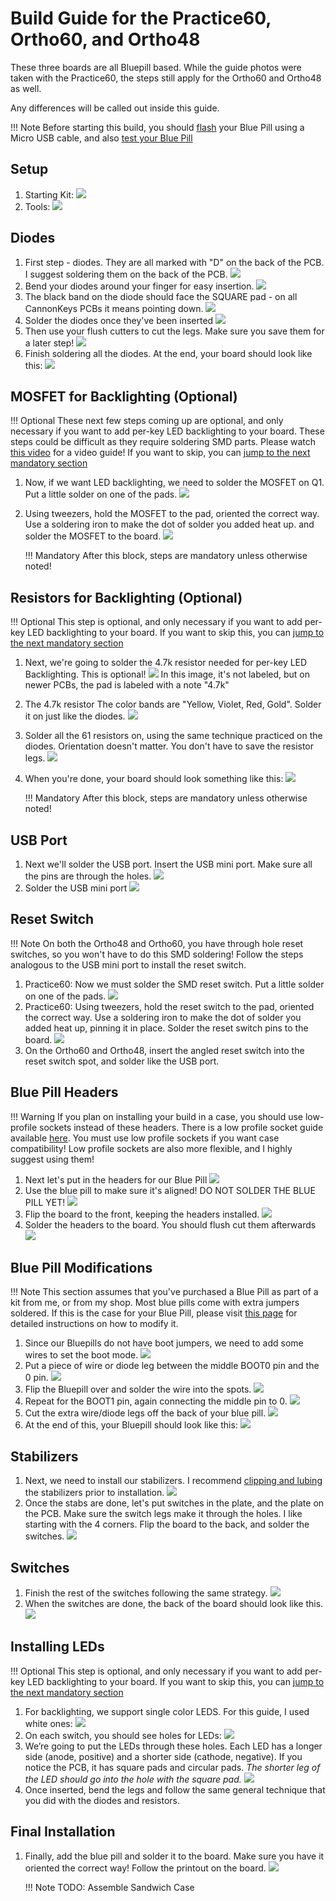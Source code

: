 # Build Guide for the Practice60, Ortho60, and Ortho48

These three boards are all Bluepill based. While the guide photos were taken with the Practice60, the steps still apply for the Ortho60 and Ortho48 as well.

Any differences will be called out inside this guide.

!!! Note
    Before starting this build, you should [flash](flashing.md) your Blue Pill using a Micro USB cable, and also [test your Blue Pill](bluepill-test.md)

## Setup
1. Starting Kit:
![](images/build_guide/0-kit.jpg)
1. Tools:
![](images/build_guide/1-tools.jpg)
## Diodes
1. First step - diodes. They are all marked with "D" on the back of the PCB. I suggest soldering them on the back of the PCB.
![](images/build_guide/2-diode-pads.jpg)
1. Bend your diodes around your finger for easy insertion.
![](images/build_guide/3-diode-bent.jpg)
1. The black band on the diode should face the SQUARE pad - on all CannonKeys PCBs it means pointing down. 
![](images/build_guide/4-diode-insert.jpg)
1. Solder the diodes once they've been inserted
![](images/build_guide/5-diode-solder.jpg)
1. Then use your flush cutters to cut the legs. Make sure you save them for a later step!
![](images/build_guide/6-diode-clipped.jpg)
1. Finish soldering all the diodes. At the end, your board should look like this:
![](images/build_guide/7-diode-finished.jpg)

## MOSFET for Backlighting (Optional)

!!! Optional
    These next few steps coming up are optional, and only necessary if you want to add per-key LED backlighting to your board. These steps could be difficult as they require soldering SMD parts. Please watch [this video](https://www.youtube.com/watch?v=ofmdmeCW4fY) for a video guide! If you want to skip, you can [jump to the next mandatory section](#usb-port)

1. Now, if we want LED backlighting, we need to solder the MOSFET on Q1. Put a little solder on one of the pads.
![](images/build_guide/14-mosfet-solder.jpg)
1. Using tweezers, hold the MOSFET to the pad, oriented the correct way. Use a soldering iron to make the dot of solder you added heat up. and solder the MOSFET to the board.
![](images/build_guide/15-mosfet-installed.jpg)

    !!! Mandatory
        After this block, steps are mandatory unless otherwise noted!

## Resistors for Backlighting (Optional)

!!! Optional
    This step is optional, and only necessary if you want to add per-key LED backlighting to your board. If you want to skip this, you can [jump to the next mandatory section](#usb-port)

1. Next, we're going to solder the 4.7k resistor needed for per-key LED Backlighting. This is optional!
![](images/build_guide/8-mosfet-resistor.jpg)
   In this image, it's not labeled, but on newer PCBs, the pad is labeled with a note "4.7k"
1. The 4.7k resistor The color bands are "Yellow, Violet, Red, Gold". Solder it on just like the diodes.
![](images/build_guide/9-mosfet-resistor-soldered.jpg)
1. Solder all the 61 resistors on, using the same technique practiced on the diodes. Orientation doesn't matter. You don't have to save the resistor legs.
![](images/build_guide/10-resistors.jpg)
1. When you're done, your board should look something like this:
![](images/build_guide/11-resistors-finished.jpg)

    !!! Mandatory
        After this block, steps are mandatory unless otherwise noted!
        
## USB Port

1. Next we'll solder the USB port. Insert the USB mini port. Make sure all the pins are through the holes.
![](images/build_guide/12-usb-port.jpg)
1. Solder the USB mini port
![](images/build_guide/13-usb-port-soldered.jpg)


## Reset Switch

!!! Note
    On both the Ortho48 and Ortho60, you have through hole reset switches, so you won't have to do this SMD soldering! Follow the steps analogous to the USB mini port to install the reset switch.

1. Practice60: Now we must solder the SMD reset switch. Put a little solder on one of the pads.
![](images/build_guide/16-reset-switch.jpg)
1. Practice60: Using tweezers, hold the reset switch to the pad, oriented the correct way. Use a soldering iron to make the dot of solder you added heat up, pinning it in place. Solder the reset switch pins to the board.
![](images/build_guide/17-reset-soldered.jpg)
1. On the Ortho60 and Ortho48, insert the angled reset switch into the reset switch spot, and solder like the USB port.


## Blue Pill Headers

!!! Warning
    If you plan on installing your build in a case, you should use low-profile sockets instead of these headers. There is a low profile socket guide available [here](sockets.md). You must use low profile sockets if you want case compatibility! Low profile sockets are also more flexible, and I highly suggest using them!

1. Next let's put in the headers for our Blue Pill
![](images/build_guide/18-blue-pill-headers.jpg)
1. Use the blue pill to make sure it's aligned! DO NOT SOLDER THE BLUE PILL YET!
![](images/build_guide/19-align-headers.jpg)
1. Flip the board to the front, keeping the headers installed.
![](images/build_guide/20-flip-board.jpg)
1. Solder the headers to the board. You should flush cut them afterwards
![](images/build_guide/21-solder-header.jpg)

## Blue Pill Modifications

!!! Note
    This section assumes that you've purchased a Blue Pill as part of a kit from me, or from my shop. Most blue pills come with extra jumpers soldered. If this is the case for your Blue Pill, please visit [this page](bluepill-mod.md) for detailed instructions on how to modify it.

1. Since our Bluepills do not have boot jumpers, we need to add some wires to set the boot mode. 
![](images/build_guide/m01-starting-bluepill.jpg)
1. Put a piece of wire or diode leg between the middle BOOT0 pin and the 0 pin.
![](images/build_guide/m02-wire-bluepill.jpg)
1. Flip the Bluepill over and solder the wire into the spots.
![](images/build_guide/m03-soldered-bluepill.jpg)
1. Repeat for the BOOT1 pin, again connecting the middle pin to 0.
![](images/build_guide/m04-repeat-bluepill.jpg)
1. Cut the extra wire/diode legs off the back of your blue pill.
![](images/build_guide/m05-cut-pins-bluepill.jpg)
1. At the end of this, your Bluepill should look like this:
![](images/build_guide/m06-finished-bluepill.jpg)


## Stabilizers
1. Next, we need to install our stabilizers. I recommend [clipping and lubing](https://www.youtube.com/watch?v=cD5Zj-ZgMLA) the stabilizers prior to installation.
![](images/build_guide/27-stabs-installed.jpg)
1. Once the stabs are done, let's put switches in the plate, and the plate on the PCB. Make sure the switch legs make it through the holes. I like starting with the 4 corners. Flip the board to the back, and solder the switches.
![](images/build_guide/28-corner-switches.jpg)

## Switches
1. Finish the rest of the switches following the same strategy.
![](images/build_guide/29-switches-finished.jpg)
1. When the switches are done, the back of the board should look like this.
![](images/build_guide/30-back-finished.jpg)

## Installing LEDs
!!! Optional
    This step is optional, and only necessary if you want to add per-key LED backlighting to your board. If you want to skip this, you can [jump to the next mandatory section](#final-installation)
1. For backlighting, we support single color LEDS. For this guide, I used white ones:
![](images/build_guide/L01-leds.jpg)
1. On each switch, you should see holes for LEDs:
![](images/build_guide/L02-led-holes.jpg)
1. We’re going to put the LEDs through these holes. Each LED has a longer side (anode, positive) and a shorter side (cathode, negative). If you notice the PCB, it has square pads and circular pads. *The shorter leg of the LED should go into the hole with the square pad.*
![](images/build_guide/L03-led-leads-detailed.jpg)
1. Once inserted, bend the legs and follow the same general technique that you did with the diodes and resistors.

## Final Installation
1. Finally, add the blue pill and solder it to the board. Make sure you have it oriented the correct way! Follow the printout on the board.
![](images/build_guide/31-solder-bluepill.jpg)

    !!! Note
        TODO: Assemble Sandwich Case
